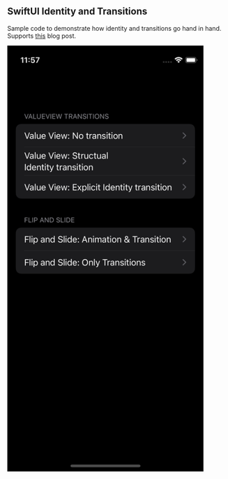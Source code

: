 ## SwiftUI Identity and Transitions

Sample code to demonstrate how identity and transitions go hand in hand. Supports [this](https://sakunlabs.com/blog/swiftui-identity-transitions/) blog post.

<img src="/images/main_screen.png" width="450px" />
